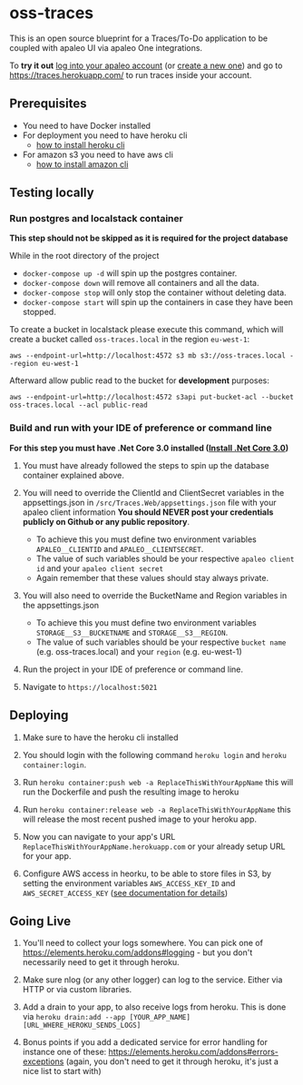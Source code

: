 # oss-traces
This is an open source blueprint for a Traces/To-Do application to be coupled with apaleo UI via apaleo One integrations.

To **try it out** [log into your apaleo account](https://app.apaleo.com/) (or [create a new one](https://identity.apaleo.com/account/register-dev-account)) and go to https://traces.herokuapp.com/ to run traces inside your account.

## Prerequisites

- You need to have Docker installed
- For deployment you need to have heroku cli
    - [how to install heroku cli](https://devcenter.heroku.com/articles/heroku-cli)
- For amazon s3 you need to have aws cli
    - [how to install amazon cli](https://docs.aws.amazon.com/cli/latest/userguide/install-cliv2.html)

## Testing locally

### Run postgres and localstack container

**This step should not be skipped as it is required for the project database**

While in the root directory of the project

- `docker-compose up -d` will spin up the postgres container.
- `docker-compose down` will remove all containers and all the data.
- `docker-compose stop` will only stop the container without deleting data.
- `docker-compose start` will spin up the containers in case they have been stopped.

To create a bucket in localstack please execute this command, which will create a bucket called `oss-traces.local` in the region `eu-west-1`:

`aws --endpoint-url=http://localhost:4572 s3 mb s3://oss-traces.local --region eu-west-1`

Afterward allow public read to the bucket for **development** purposes:

`aws --endpoint-url=http://localhost:4572 s3api put-bucket-acl --bucket oss-traces.local --acl public-read`

### Build and run with your IDE of preference or command line

**For this step you must have .Net Core 3.0 installed ([Install .Net Core 3.0](https://dotnet.microsoft.com/download/dotnet-core/3.0))**

1. You must have already followed the steps to spin up the database container explained above.

1. You will need to override the ClientId and ClientSecret variables in the appsettings.json in `/src/Traces.Web/appsettings.json` file with your apaleo client information **You should NEVER post your credentials publicly on Github or any public repository**.
    - To achieve this you must define two environment variables `APALEO__CLIENTID` and `APALEO__CLIENTSECRET`.
    - The value of such variables should be your respective `apaleo client id` and your `apaleo client secret`
    - Again remember that these values should stay always private.

1. You will also need to override the BucketName and Region variables in the appsettings.json 
    - To achieve this you must define two environment variables `STORAGE__S3__BUCKETNAME` and `STORAGE__S3__REGION`.
    - The value of such variables should be your respective `bucket name` (e.g. oss-traces.local) and your `region` (e.g. eu-west-1)

1. Run the project in your IDE of preference or command line.

1. Navigate to `https://localhost:5021`

## Deploying

1. Make sure to have the heroku cli installed

1. You should login with the following command `heroku login` and `heroku container:login`.

1. Run `heroku container:push web -a ReplaceThisWithYourAppName` this will run the Dockerfile and push the resulting image to heroku

1. Run `heroku container:release web -a ReplaceThisWithYourAppName` this will release the most recent pushed image to your heroku app.

1. Now you can navigate to your app's URL `ReplaceThisWithYourAppName.herokuapp.com` or your already setup URL for your app.

1. Configure AWS access in heorku, to be able to store files in S3, by setting the environment variables `AWS_ACCESS_KEY_ID` and `AWS_SECRET_ACCESS_KEY` ([see documentation for details](https://docs.aws.amazon.com/sdk-for-php/v3/developer-guide/guide_credentials_environment.html))

## Going Live

1. You'll need to collect your logs somewhere. You can pick one of https://elements.heroku.com/addons#logging - but you don't necessarily need to get it through heroku. 

1. Make sure nlog (or any other logger) can log to the service. Either via HTTP or via custom libraries.

1. Add a drain to your app, to also receive logs from heroku. This is done via `heroku drain:add --app [YOUR_APP_NAME] [URL_WHERE_HEROKU_SENDS_LOGS]`

1. Bonus points if you add a dedicated service for error handling for instance one of these: https://elements.heroku.com/addons#errors-exceptions (again, you don't need to get it through heroku, it's just a nice list to start with)
